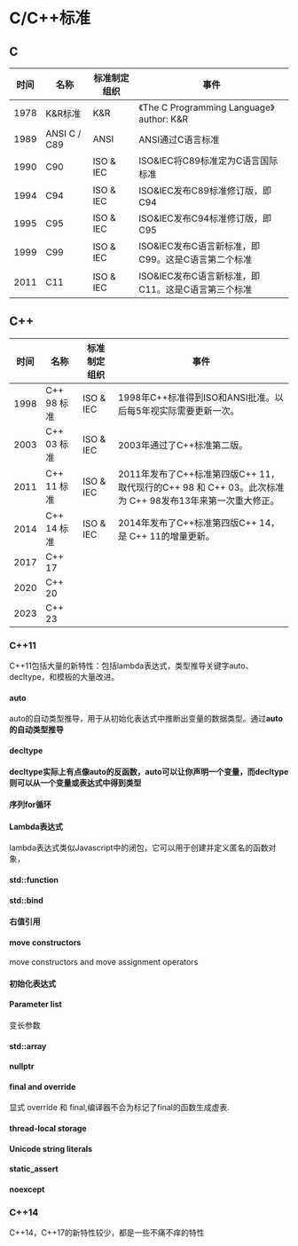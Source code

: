 # C/C++标准

## C
| 时间 | 名称         | 标准制定组织 | 事件                                               |
| ---- | ------------ | ------------ | -------------------------------------------------- |
| 1978 | K&R标准      | K&R          | 《The C Programming Language》 author: K&R         |
| 1989 | ANSI C / C89 | ANSI         | ANSI通过C语言标准                                  |
| 1990 | C90          | ISO & IEC    | ISO&IEC将C89标准定为C语言国际标准                  |
| 1994 | C94          | ISO & IEC    | ISO&IEC发布C89标准修订版，即C94                    |
| 1995 | C95          | ISO & IEC    | ISO&IEC发布C94标准修订版，即C95                    |
| 1999 | C99          | ISO & IEC    | ISO&IEC发布C语言新标准，即C99。这是C语言第二个标准 |
| 2011 | C11          | ISO & IEC    | ISO&IEC发布C语言新标准，即C11。这是C语言第三个标准 |



## C++

| 时间 | 名称        | 标准制定组织 | 事件                                                         |
| ---- | ----------- | ------------ | ------------------------------------------------------------ |
| 1998 | C++ 98 标准 | ISO & IEC    | 1998年C++标准得到ISO和ANSI批准。以后每5年视实际需要更新一次。 |
| 2003 | C++ 03 标准 | ISO & IEC    | 2003年通过了C++标准第二版。                                  |
| 2011 | C++ 11 标准 | ISO & IEC    | 2011年发布了C++标准第四版C++ 11，取代现行的C++ 98 和 C++ 03。此次标准为 C++ 98发布13年来第一次重大修正。 |
| 2014 | C++ 14 标准 | ISO & IEC    | 2014年发布了C++标准第四版C++ 14，是 C++ 11的增量更新。       |
| 2017 | C++ 17      |              |                                                              |
| 2020 | C++ 20      |              |                                                              |
| 2023 | C++ 23      |              |                                                              |


### C++11
C++11包括大量的新特性：包括lambda表达式，类型推导关键字auto、decltype，和模板的大量改进。

#### auto
auto的自动类型推导，用于从初始化表达式中推断出变量的数据类型。通过**auto的自动类型推导**
#### decltype
**decltype实际上有点像auto的反函数，auto可以让你声明一个变量，而decltype则可以从一个变量或表达式中得到类型**

#### 序列for循环

#### Lambda表达式
lambda表达式类似Javascript中的闭包，它可以用于创建并定义匿名的函数对象，
#### std::function
#### std::bind
#### 右值引用

#### move constructors
move constructors and move assignment operators
#### 初始化表达式

#### Parameter list
变长参数

#### std::array

#### nullptr

#### final and override
显式 override 和 final,编译器不会为标记了final的函数生成虚表.

#### thread-local storage
#### Unicode string literals

#### static_assert

#### noexcept 

### C++14
C++14，C++17的新特性较少，都是一些不痛不痒的特性